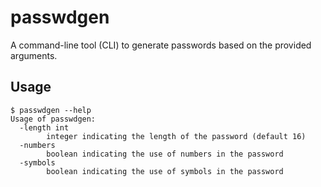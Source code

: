 # passwdgen
A command-line tool (CLI) to generate passwords based on the provided arguments.

## Usage
```
$ passwdgen --help
Usage of passwdgen:
  -length int
        integer indicating the length of the password (default 16)
  -numbers
        boolean indicating the use of numbers in the password
  -symbols
        boolean indicating the use of symbols in the password
```
